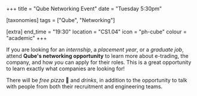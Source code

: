 +++
title = "Qube Networking Event"
date = "Tuesday 5:30pm"

[taxonomies]
tags = ["Qube", "Networking"]

[extra]
end_time = "19:30"
location = "CS1.04"
icon = "ph-cube"
colour = "academic"
+++

If you are looking for an *internship*, a *placement year*, or a *graduate job*, attend __Qube's networking opportunity__ to learn more about e-trading, the company, and how *you* can apply for their roles. This is a great opportunity to learn exactly what companies are looking for!

There will be *free pizza* 🍕 and *drinks*, in addition to the opportunity to talk with people from both their recruitment and engineering teams.
